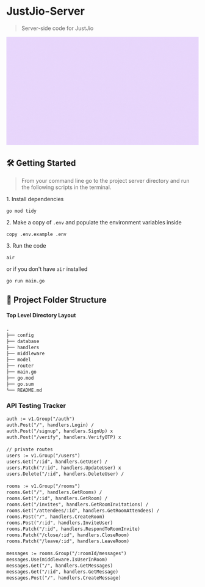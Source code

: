 # JustJio-Server

> Server-side code for JustJio

![server-landing](../client/assets/gifs/JustJio-Server.gif)

## 🛠 Getting Started

> From your command line go to the project server directory and run the following scripts in the terminal.

1\. Install dependencies

```terminal
go mod tidy
```

2\. Make a copy of `.env` and populate the environment variables inside

```terminal
copy .env.example .env
```

3\. Run the code

```terminal
air
```

or if you don't have `air` installed

```terminal
go run main.go
```

## 📂 Project Folder Structure

#### Top Level Directory Layout

```terminal
.
├── config
├── database
├── handlers
├── middleware
├── model
├── router
├── main.go
├── go.mod
├── go.sum
└── README.md
```

### API Testing Tracker

```
auth := v1.Group("/auth")
auth.Post("/", handlers.Login) /
auth.Post("/signup", handlers.SignUp) x
auth.Post("/verify", handlers.VerifyOTP) x

// private routes
users := v1.Group("/users")
users.Get("/:id", handlers.GetUser) /
users.Patch("/:id", handlers.UpdateUser) x
users.Delete("/:id", handlers.DeleteUser) /

rooms := v1.Group("/rooms")
rooms.Get("/", handlers.GetRooms) /
rooms.Get("/:id", handlers.GetRoom) /
rooms.Get("/invites", handlers.GetRoomInvitations) /
rooms.Get("/attendees/:id", handlers.GetRoomAttendees) /
rooms.Post("/", handlers.CreateRoom)
rooms.Post("/:id", handlers.InviteUser)
rooms.Patch("/:id", handlers.RespondToRoomInvite)
rooms.Patch("/close/:id", handlers.CloseRoom)
rooms.Patch("/leave/:id", handlers.LeaveRoom)

messages := rooms.Group("/:roomId/messages")
messages.Use(middleware.IsUserInRoom)
messages.Get("/", handlers.GetMessages)
messages.Get("/:id", handlers.GetMessage)
messages.Post("/", handlers.CreateMessage)
```
